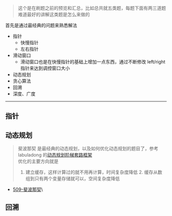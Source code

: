 > 这个是在刷题之前的预览和汇总，比如总共就五类题，每题下面有两三道题难道最好的讲解这类题是怎么来做的

首先是通过最经典的问题来熟悉解法

- 指针
  - 快慢指针
  - 左右指针
- 滑动窗口
  - 滑动窗口也是在快慢指针的基础上增加一点东西，通过不断修改 left/right 指针来达到调控窗口大小
- 动态规划
- 贪心算法
- 回溯
- 深度、广度

---

## 指针

## 动态规划

> 斐波那契 是最经典的动态规划，以及如何优化动态规划的题目了，参考 labuladong 的[动态规划阶梯套路框架](https://labuladong.gitee.io/algo/1/7/) \
> 优化的主要方向就是
>
> 1. 建立缓存，这样计算过的就不用再计算，时间复杂度降低 2. 缓存从数组到只有两个变量存储就可以，空间复杂度降低

- [509-斐波那契](./solutions/509-斐波那契.md)\

## 回溯

